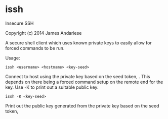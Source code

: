 issh
====

Insecure SSH

Copyright (c) 2014 James Andariese

A secure shell client which uses known private keys to easily allow
for forced commands to be run.

Usage:

`issh <username> <hostname> <key-seed>`

  Connect to host <hostname> using the private key based on the
  seed token, <key-seed>.  This depends on there being a forced
  command setup on the remote end for the key.  Use -K to print out
  a suitable public key.

`issh -K <key-seed>`

  Print out the public key generated from the private key based on
  the seed token, <key-seed>

